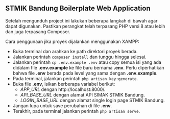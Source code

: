 ##  STMIK Bandung Boilerplate Web Application

Setelah mengunduh project ini lakukan beberapa langkah di bawah agar dapat digunakan. Pastikan perangkat telah terpasang PHP versi 8 atau lebih dan juga terpasang Composer.

Cara penggunaan jika proyek dijalankan menggunakan XAMPP:
- Buka terminal dan arahkan ke path direktori proyek berada.
- Jalankan perintah `composer install` dan tunggu hingga selesai.
- Jalankan perintah `cp .env.example .env` atau copy semua isi yang ada didalam file **.env.example** ke file baru bernama **.env**. Perlu diperhatikan bahwa file **.env** berada pada level yang sama dengan **.env.example**.
- Pada terminal, jalankan perintah `php artisan key:generate`.
- Buka file **.env**, isikan berberapa variabel berikut:
	- *APP_URL* dengan http://localhost:8000/.
	- *API_BASE_URL* dengan alamat API SIMAK STMIK Bandung.
	- *LOGIN_BASE_URL* dengan alamat single login page STMIK Bandung.
- Jangan lupa untuk save perubahan di file **.env**.
- Terakhir, pada terminal jalankan perintah `php artisan serve`.
